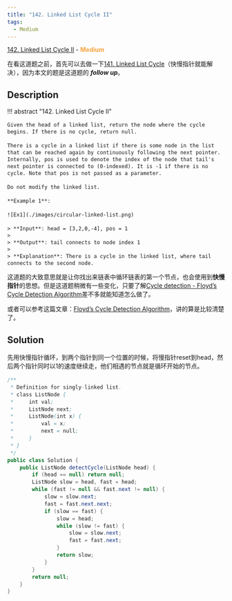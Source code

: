 ```yaml
---
title: "142. Linked List Cycle II"
tags:
  - Medium
---
```


[142. Linked List Cycle II](https://leetcode.com/problems/linked-list-cycle-ii/) - <span style="color: #f7a43e; font-weight: bold">Medium</span>

在看这道题之前，首先可以去做一下[141. Linked List Cycle](https://leetcode.com/problems/linked-list-cycle/)（快慢指针就能解决），因为本文的题是这道题的 ***follow up***。



## Description

!!! abstract "142. Linked List Cycle II"

    Given the head of a linked list, return the node where the cycle begins. If there is no cycle, return null.

    There is a cycle in a linked list if there is some node in the list that can be reached again by continuously following the next pointer. Internally, pos is used to denote the index of the node that tail's next pointer is connected to (0-indexed). It is -1 if there is no cycle. Note that pos is not passed as a parameter.

    Do not modify the linked list.

    **Example 1**:

    ![Ex1](./images/circular-linked-list.png)

    > **Input**: head = [3,2,0,-4], pos = 1
    >
    > **Output**: tail connects to node index 1
    >
    > **Explanation**: There is a cycle in the linked list, where tail connects to the second node.

这道题的大致意思就是让你找出来链表中循环链表的第一个节点，也会使用到**快慢指针**的思想。但是这道题稍微有一些变化，只要了解[Cycle detection - Floyd’s Cycle Detection Algorithm](https://en.wikipedia.org/wiki/Cycle_detection)差不多就能知道怎么做了。

或者可以参考这篇文章：[Floyd’s Cycle Detection Algorithm](https://www.codingninjas.com/blog/2020/09/09/floyds-cycle-detection-algorithm/)，讲的算是比较清楚了。

## Solution

先用快慢指针循环，到两个指针到同一个位置的时候，将慢指针reset到head，然后两个指针同时以1的速度继续走，他们相遇的节点就是循环开始的节点。

```java
/**
 * Definition for singly-linked list.
 * class ListNode {
 *     int val;
 *     ListNode next;
 *     ListNode(int x) {
 *         val = x;
 *         next = null;
 *     }
 * }
 */
public class Solution {
    public ListNode detectCycle(ListNode head) {
        if (head == null) return null;
        ListNode slow = head, fast = head;
        while (fast != null && fast.next != null) {
            slow = slow.next;
            fast = fast.next.next;
            if (slow == fast) {
                slow = head;
                while (slow != fast) {
                    slow = slow.next;
                    fast = fast.next;
                }
                return slow;
            }
        }
        return null;
    }
}
```

